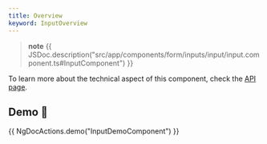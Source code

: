 ```yaml
---
title: Overview
keyword: InputOverview
---
```


> **note**
> {{ JSDoc.description("src/app/components/form/inputs/input/input.component.ts#InputComponent") }}

To learn more about the technical aspect of this component, check the [API page](https://louiiuol.github.io/ngx-lib/api/classes/api/InputComponent).

## Demo 👀
{{ NgDocActions.demo("InputDemoComponent") }}
